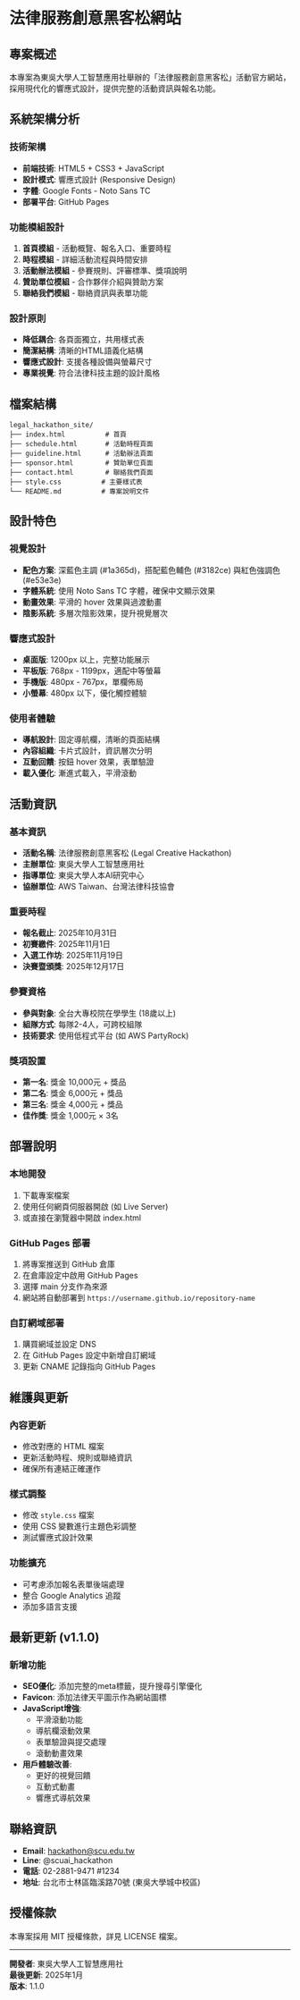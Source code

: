 # 法律服務創意黑客松網站

## 專案概述

本專案為東吳大學人工智慧應用社舉辦的「法律服務創意黑客松」活動官方網站，採用現代化的響應式設計，提供完整的活動資訊與報名功能。

## 系統架構分析

### 技術架構
- **前端技術**: HTML5 + CSS3 + JavaScript
- **設計模式**: 響應式設計 (Responsive Design)
- **字體**: Google Fonts - Noto Sans TC
- **部署平台**: GitHub Pages

### 功能模組設計
1. **首頁模組** - 活動概覽、報名入口、重要時程
2. **時程模組** - 詳細活動流程與時間安排
3. **活動辦法模組** - 參賽規則、評審標準、獎項說明
4. **贊助單位模組** - 合作夥伴介紹與贊助方案
5. **聯絡我們模組** - 聯絡資訊與表單功能

### 設計原則
- **降低耦合**: 各頁面獨立，共用樣式表
- **簡潔結構**: 清晰的HTML語義化結構
- **響應式設計**: 支援各種設備與螢幕尺寸
- **專業視覺**: 符合法律科技主題的設計風格

## 檔案結構

```
legal_hackathon_site/
├── index.html          # 首頁
├── schedule.html       # 活動時程頁面
├── guideline.html      # 活動辦法頁面
├── sponsor.html        # 贊助單位頁面
├── contact.html        # 聯絡我們頁面
├── style.css          # 主要樣式表
└── README.md          # 專案說明文件
```

## 設計特色

### 視覺設計
- **配色方案**: 深藍色主調 (#1a365d)，搭配藍色輔色 (#3182ce) 與紅色強調色 (#e53e3e)
- **字體系統**: 使用 Noto Sans TC 字體，確保中文顯示效果
- **動畫效果**: 平滑的 hover 效果與過渡動畫
- **陰影系統**: 多層次陰影效果，提升視覺層次

### 響應式設計
- **桌面版**: 1200px 以上，完整功能展示
- **平板版**: 768px - 1199px，適配中等螢幕
- **手機版**: 480px - 767px，單欄佈局
- **小螢幕**: 480px 以下，優化觸控體驗

### 使用者體驗
- **導航設計**: 固定導航欄，清晰的頁面結構
- **內容組織**: 卡片式設計，資訊層次分明
- **互動回饋**: 按鈕 hover 效果，表單驗證
- **載入優化**: 漸進式載入，平滑滾動

## 活動資訊

### 基本資訊
- **活動名稱**: 法律服務創意黑客松 (Legal Creative Hackathon)
- **主辦單位**: 東吳大學人工智慧應用社
- **指導單位**: 東吳大學人本AI研究中心
- **協辦單位**: AWS Taiwan、台灣法律科技協會

### 重要時程
- **報名截止**: 2025年10月31日
- **初賽繳件**: 2025年11月1日
- **入選工作坊**: 2025年11月19日
- **決賽暨頒獎**: 2025年12月17日

### 參賽資格
- **參與對象**: 全台大專校院在學學生 (18歲以上)
- **組隊方式**: 每隊2-4人，可跨校組隊
- **技術要求**: 使用低程式平台 (如 AWS PartyRock)

### 獎項設置
- **第一名**: 獎金 10,000元 + 獎品
- **第二名**: 獎金 6,000元 + 獎品
- **第三名**: 獎金 4,000元 + 獎品
- **佳作獎**: 獎金 1,000元 × 3名

## 部署說明

### 本地開發
1. 下載專案檔案
2. 使用任何網頁伺服器開啟 (如 Live Server)
3. 或直接在瀏覽器中開啟 index.html

### GitHub Pages 部署
1. 將專案推送到 GitHub 倉庫
2. 在倉庫設定中啟用 GitHub Pages
3. 選擇 main 分支作為來源
4. 網站將自動部署到 `https://username.github.io/repository-name`

### 自訂網域部署
1. 購買網域並設定 DNS
2. 在 GitHub Pages 設定中新增自訂網域
3. 更新 CNAME 記錄指向 GitHub Pages

## 維護與更新

### 內容更新
- 修改對應的 HTML 檔案
- 更新活動時程、規則或聯絡資訊
- 確保所有連結正確運作

### 樣式調整
- 修改 `style.css` 檔案
- 使用 CSS 變數進行主題色彩調整
- 測試響應式設計效果

### 功能擴充
- 可考慮添加報名表單後端處理
- 整合 Google Analytics 追蹤
- 添加多語言支援

## 最新更新 (v1.1.0)

### 新增功能
- **SEO優化**: 添加完整的meta標籤，提升搜尋引擎優化
- **Favicon**: 添加法律天平圖示作為網站圖標
- **JavaScript增強**: 
  - 平滑滾動功能
  - 導航欄滾動效果
  - 表單驗證與提交處理
  - 滾動動畫效果
- **用戶體驗改善**: 
  - 更好的視覺回饋
  - 互動式動畫
  - 響應式導航效果

## 聯絡資訊

- **Email**: hackathon@scu.edu.tw
- **Line**: @scuai_hackathon
- **電話**: 02-2881-9471 #1234
- **地址**: 台北市士林區臨溪路70號 (東吳大學城中校區)

## 授權條款

本專案採用 MIT 授權條款，詳見 LICENSE 檔案。

---

**開發者**: 東吳大學人工智慧應用社  
**最後更新**: 2025年1月  
**版本**: 1.1.0

